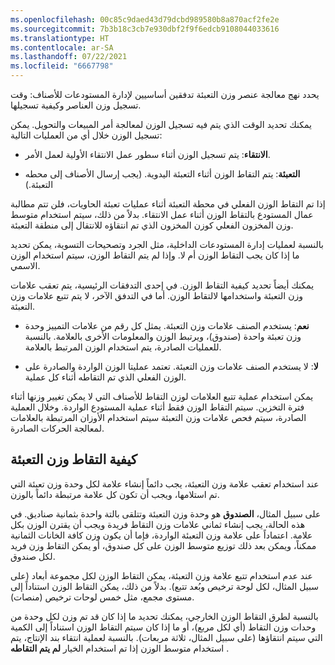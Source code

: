 ```yaml
---
ms.openlocfilehash: 00c85c9daed43d79dcbd989580b8a870acf2fe2e
ms.sourcegitcommit: 7b3b18c3cb7e930dbf2f9f6edcb9108044033616
ms.translationtype: HT
ms.contentlocale: ar-SA
ms.lasthandoff: 07/22/2021
ms.locfileid: "6667798"
---
```

يحدد نهج معالجة عنصر وزن التعبئة تدفقين أساسيين لإدارة المستودعات للأصناف: وقت تسجيل وزن العناصر وكيفية تسجيلها.

يمكنك تحديد الوقت الذي يتم فيه تسجيل الوزن لمعالجة أمر المبيعات والتحويل. يمكن تسجيل الوزن خلال أي من العمليات التالية:

-   **الانتقاء**: يتم تسجيل الوزن أثناء سطور عمل الانتقاء الأولية لعمل الأمر.

-   **التعبئة**: يتم التقاط الوزن أثناء التعبئة اليدوية. (يجب إرسال الأصناف إلى محطه التعبئة.)

إذا تم التقاط الوزن الفعلي في محطة التعبئة أثناء عمليات تعبئة الحاويات، فلن تتم مطالبة عمال المستودع بالتقاط الوزن أثناء عمل الانتقاء. بدلاً من ذلك، سيتم استخدام متوسط وزن المخزون الفعلي كوزن المخزون الذي تم انتقاؤه للانتقال إلى منطقة التعبئة.

بالنسبة لعمليات إدارة المستودعات الداخلية، مثل الجرد وتصحيحات التسوية، يمكن تحديد ما إذا كان يجب التقاط الوزن أم لا. وإذا لم يتم التقاط الوزن، سيتم استخدام الوزن الاسمي.

يمكنك أيضاً تحديد كيفية التقاط الوزن. في إحدى التدفقات الرئيسية، يتم تعقب علامات وزن التعبئة واستخدامها لالتقاط الوزن. أما في التدفق الآخر، لا يتم تتبع علامات وزن التعبئة.

-   **نعم**: يستخدم الصنف علامات وزن التعبئة. يمثل كل رقم من علامات التمييز وحدة وزن تعبئة واحدة (صندوق)، ويرتبط الوزن والمعلومات الأخرى بالعلامة. بالنسبة للعمليات الصادرة، يتم استخدام الوزن المرتبط بالعلامة.

-   **لا**: لا يستخدم الصنف علامات وزن التعبئة. تعتمد عمليتا الوزن الواردة والصادرة على الوزن الفعلي الذي تم التقاطه أثناء كل عملية.

يمكن استخدام عملية تتبع العلامات لوزن التقاط للأصناف التي لا يمكن تغيير وزنها أثناء فترة التخزين. سيتم التقاط الوزن فقط أثناء عملية المستودع الواردة. وخلال العملية الصادرة، سيتم فحص علامات وزن التعبئة سيتم استخدام الأوزان المرتبطة بالعلامات لمعالجة الحركات الصادرة.

## <a name="how-to-capture-catch-weight"></a>كيفية التقاط وزن التعبئة

عند استخدام تعقب علامة وزن التعبئة، يجب دائماً إنشاء علامة لكل وحدة وزن تعبئة التي تم استلامها، ويجب أن تكون كل علامة مرتبطة دائماً بالوزن.

على سبيل المثال، **الصندوق** هو وحدة وزن التعبئة وتتلقى بالتة واحدة بثمانية صناديق. في هذه الحالة، يجب إنشاء ثماني علامات وزن التقاط فريدة ويجب أن يقترن الوزن بكل علامة. اعتماداً على علامة وزن التعبئة الواردة، فإما أن يكون وزن كافة الخانات الثمانية ممكناً، ويمكن بعد ذلك توزيع متوسط الوزن على كل صندوق، أو يمكن التقاط وزن فريد لكل صندوق.

عند عدم استخدام تتبع علامة وزن التعبئة، يمكن التقاط الوزن لكل مجموعة أبعاد (على سبيل المثال، لكل لوحة ترخيص وبُعد تتبع). بدلاً من ذلك، يمكن التقاط الوزن استناداً إلى مستوى مجمع، مثل خمس لوحات ترخيص (منصات).

بالنسبة لطرق التقاط الوزن الخارجي، يمكنك تحديد ما إذا كان قد تم وزن لكل وحدة من وحدات وزن التقاط (أي لكل مربع)، أو ما إذا كان سيتم التقاط الوزن استناداً إلى الكمية التي سيتم انتقاؤها (على سبيل المثال، ثلاثة مربعات). بالنسبة لعملية انتقاء بند الإنتاج، يتم استخدام متوسط الوزن إذا تم استخدام الخيار **لم يتم التقاطه** .
